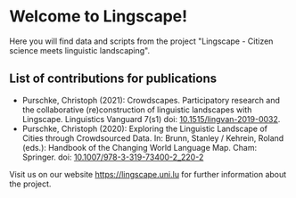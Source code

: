 # Welcome to Lingscape!
Here you will find data and scripts from the project "Lingscape - Citizen science meets linguistic landscaping".

## List of contributions for publications

- Purschke, Christoph (2021): Crowdscapes. Participatory research and the collaborative (re)construction of linguistic landscapes with Lingscape. Linguistics Vanguard 7(s1) doi: [10.1515/lingvan-2019-0032](https://doi.org/10.1515/lingvan-2019-0032).
- Purschke, Christoph (2020): Exploring the Linguistic Landscape of Cities through Crowdsourced Data. In: Brunn, Stanley / Kehrein, Roland (eds.): Handbook of the Changing World Language Map. Cham: Springer. doi: [10.1007/978-3-319-73400-2_220-2](https://doi.org/10.1007/978-3-319-73400-2_220-2)

Visit us on our website https://lingscape.uni.lu for further information about the project.
